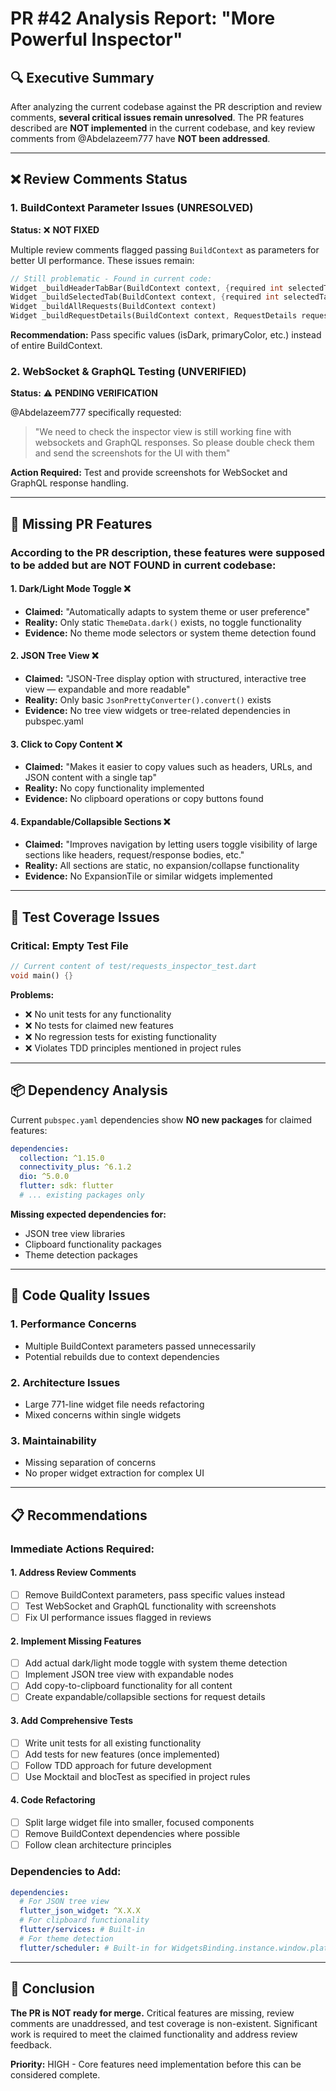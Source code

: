 # PR #42 Analysis Report: "More Powerful Inspector"

## 🔍 Executive Summary

After analyzing the current codebase against the PR description and review comments, **several critical issues remain unresolved**. The PR features described are **NOT implemented** in the current codebase, and key review comments from @Abdelazeem777 have **NOT been addressed**.

---

## ❌ Review Comments Status

### 1. **BuildContext Parameter Issues (UNRESOLVED)**
**Status:** ❌ **NOT FIXED**

Multiple review comments flagged passing `BuildContext` as parameters for better UI performance. These issues remain:

```dart
// Still problematic - Found in current code:
Widget _buildHeaderTabBar(BuildContext context, {required int selectedTab})
Widget _buildSelectedTab(BuildContext context, {required int selectedTab}) 
Widget _buildAllRequests(BuildContext context)
Widget _buildRequestDetails(BuildContext context, RequestDetails request)
```

**Recommendation:** Pass specific values (isDark, primaryColor, etc.) instead of entire BuildContext.

### 2. **WebSocket & GraphQL Testing (UNVERIFIED)**
**Status:** ⚠️ **PENDING VERIFICATION**

@Abdelazeem777 specifically requested:
> "We need to check the inspector view is still working fine with websockets and GraphQL responses. So please double check them and send the screenshots for the UI with them"

**Action Required:** Test and provide screenshots for WebSocket and GraphQL response handling.

---

## 🚫 Missing PR Features

### According to the PR description, these features were supposed to be added but are **NOT FOUND** in current codebase:

#### 1. **Dark/Light Mode Toggle** ❌
- **Claimed:** "Automatically adapts to system theme or user preference"
- **Reality:** Only static `ThemeData.dark()` exists, no toggle functionality
- **Evidence:** No theme mode selectors or system theme detection found

#### 2. **JSON Tree View** ❌  
- **Claimed:** "JSON-Tree display option with structured, interactive tree view — expandable and more readable"
- **Reality:** Only basic `JsonPrettyConverter().convert()` exists
- **Evidence:** No tree view widgets or tree-related dependencies in pubspec.yaml

#### 3. **Click to Copy Content** ❌
- **Claimed:** "Makes it easier to copy values such as headers, URLs, and JSON content with a single tap"
- **Reality:** No copy functionality implemented
- **Evidence:** No clipboard operations or copy buttons found

#### 4. **Expandable/Collapsible Sections** ❌
- **Claimed:** "Improves navigation by letting users toggle visibility of large sections like headers, request/response bodies, etc."
- **Reality:** All sections are static, no expansion/collapse functionality
- **Evidence:** No ExpansionTile or similar widgets implemented

---

## 🧪 Test Coverage Issues

### **Critical:** Empty Test File
```dart
// Current content of test/requests_inspector_test.dart
void main() {}
```

**Problems:**
- ❌ No unit tests for any functionality
- ❌ No tests for claimed new features  
- ❌ No regression tests for existing functionality
- ❌ Violates TDD principles mentioned in project rules

---

## 📦 Dependency Analysis

Current `pubspec.yaml` dependencies show **NO new packages** for claimed features:

```yaml
dependencies:
  collection: ^1.15.0
  connectivity_plus: ^6.1.2
  dio: ^5.0.0
  flutter: sdk: flutter
  # ... existing packages only
```

**Missing expected dependencies for:**
- JSON tree view libraries
- Clipboard functionality packages  
- Theme detection packages

---

## 🔧 Code Quality Issues

### 1. **Performance Concerns**
- Multiple BuildContext parameters passed unnecessarily
- Potential rebuilds due to context dependencies

### 2. **Architecture Issues**  
- Large 771-line widget file needs refactoring
- Mixed concerns within single widgets

### 3. **Maintainability**
- Missing separation of concerns
- No proper widget extraction for complex UI

---

## 📋 Recommendations

### **Immediate Actions Required:**

#### 1. **Address Review Comments**
- [ ] Remove BuildContext parameters, pass specific values instead
- [ ] Test WebSocket and GraphQL functionality with screenshots
- [ ] Fix UI performance issues flagged in reviews

#### 2. **Implement Missing Features**
- [ ] Add actual dark/light mode toggle with system theme detection
- [ ] Implement JSON tree view with expandable nodes
- [ ] Add copy-to-clipboard functionality for all content
- [ ] Create expandable/collapsible sections for request details

#### 3. **Add Comprehensive Tests**
- [ ] Write unit tests for all existing functionality
- [ ] Add tests for new features (once implemented)
- [ ] Follow TDD approach for future development
- [ ] Use Mocktail and blocTest as specified in project rules

#### 4. **Code Refactoring**
- [ ] Split large widget file into smaller, focused components
- [ ] Remove BuildContext dependencies where possible
- [ ] Follow clean architecture principles

### **Dependencies to Add:**
```yaml
dependencies:
  # For JSON tree view
  flutter_json_widget: ^X.X.X
  # For clipboard functionality  
  flutter/services: # Built-in
  # For theme detection
  flutter/scheduler: # Built-in for WidgetsBinding.instance.window.platformBrightness
```

---

## 🎯 Conclusion

**The PR is NOT ready for merge.** Critical features are missing, review comments are unaddressed, and test coverage is non-existent. Significant work is required to meet the claimed functionality and address review feedback.

**Priority:** HIGH - Core features need implementation before this can be considered complete.